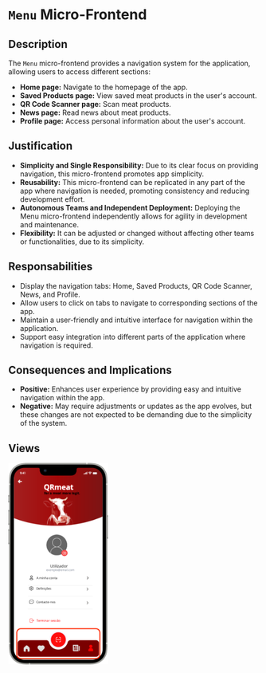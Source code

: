 # `Menu` Micro-Frontend

## Description

The `Menu` micro-frontend provides a navigation system for the application, allowing users to access different sections:

- **Home page:** Navigate to the homepage of the app.
- **Saved Products page:** View saved meat products in the user's account.
- **QR Code Scanner page:** Scan meat products.
- **News page:** Read news about meat products.
- **Profile page:** Access personal information about the user's account.

## Justification
- **Simplicity and Single Responsibility:** Due to its clear focus on providing navigation, this micro-frontend promotes app simplicity.
- **Reusability:** This micro-frontend can be replicated in any part of the app where navigation is needed, promoting consistency and reducing development effort.
- **Autonomous Teams and Independent Deployment:** Deploying the Menu micro-frontend independently allows for agility in development and maintenance.
- **Flexibility:** It can be adjusted or changed without affecting other teams or functionalities, due to its simplicity.

## Responsabilities
- Display the navigation tabs: Home, Saved Products, QR Code Scanner, News, and Profile.
- Allow users to click on tabs to navigate to corresponding sections of the app.
- Maintain a user-friendly and intuitive interface for navigation within the application.
- Support easy integration into different parts of the application where navigation is required.

## Consequences and Implications
- **Positive:** Enhances user experience by providing easy and intuitive navigation within the app.
- **Negative:** May require adjustments or updates as the app evolves, but these changes are not expected to be demanding due to the simplicity of the system.

## Views
<img src="https://github.com/DuarteVDG/aw-project/blob/main/front-end/micro-frontends/images/Menu.png?raw=true" style="width: 200px; height: auto;">
  
